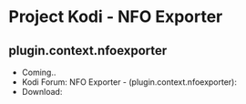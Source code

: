 # Project Kodi - NFO Exporter 
## plugin.context.nfoexporter

<p align="left">
<ul>
    <li>Coming..</li>
    <li>Kodi Forum: NFO Exporter - (plugin.context.nfoexporter):</li>
    <li>Download: </li>
  </ul>
  </p>


  
